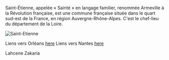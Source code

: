 Saint-Étienne, appelée « Sainté » en langage familier, renommée Armeville 
à la Révolution française, est une commune française située dans le quart 
sud-est de la France, en région Auvergne-Rhône-Alpes. C'est le chef-lieu 
du département de la Loire.

![Saint-Etienne](https://www.if-saint-etienne.fr/wp-content/uploads/2020/03/avec-8-euros-le-m-en-2018-saint-etienne-se-place-a-la-premiere-place-de-ce-top-10-photo-remy-perrin-1554219850-e1622639388932.jpg)

Liens vers Orléans [here](/orleans.md)
Liens vers Nantes [here](/Nantes.md)

Lahcene Zakaria
